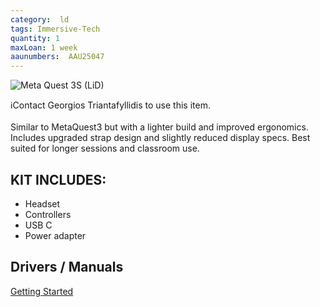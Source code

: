 ```yaml
---
category:  ld
tags: Immersive-Tech
quantity: 1
maxLoan: 1 week
aaunumbers:  AAU25047
---
```

![Meta Quest 3S (LiD)](https://www.uploadvr.com/content/images/size/w1200/2024/09/Quest-3S-UploadVR-hero.png)

ℹ️Contact Georgios Triantafyllidis to use this item.<br><br>Similar to MetaQuest3 but with a lighter build and improved ergonomics. Includes upgraded strap design and slightly reduced display specs. Best suited for longer sessions and classroom use.
## KIT INCLUDES:
-  Headset  
-  Controllers  
-  USB C  
-  Power adapter

## Drivers / Manuals
[Getting Started](https://www.meta.com/en-gb/help/quest/1274013607104018/)




